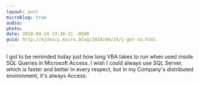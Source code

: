 ```yaml
---
layout: post
microblog: true
audio: 
photo: 
date: 2018-04-24 13:30:21 -0500
guid: http://mjdescy.micro.blog/2018/04/24/i-got-to.html
---
```

I got to be reminded today just how long VBA takes to run when used inside SQL Queries in Microsoft Access. I wish I could always use SQL Server, which is faster and better in every respect, but in my Company's distributed environment, it's always Access.
